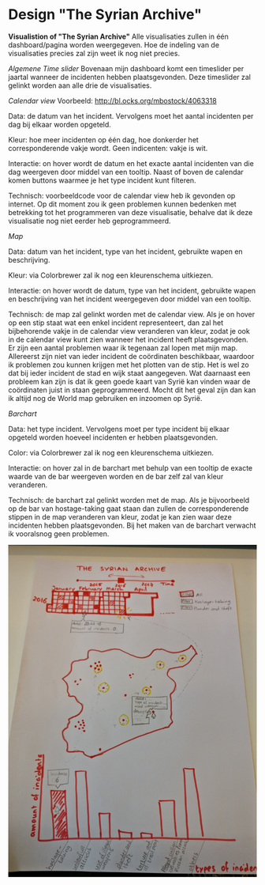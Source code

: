 # Design "The Syrian Archive"

**Visualistion of "The Syrian Archive"**
Alle visualisaties zullen in één dashboard/pagina worden weergegeven. Hoe de indeling van de visualisaties precies zal zijn weet ik nog niet precies.

*Algemene Time slider*
Bovenaan mijn dashboard komt een timeslider per jaartal wanneer de incidenten hebben plaatsgevonden. Deze timeslider zal gelinkt worden aan alle drie de visualisaties.

*Calendar view*
Voorbeeld: http://bl.ocks.org/mbostock/4063318

Data: de datum van het incident. Vervolgens moet het aantal incidenten per dag bij elkaar worden opgeteld.

Kleur: hoe meer incidenten op één dag, hoe donkerder het corresponderende vakje wordt. Geen indicenten: vakje is wit.

Interactie: on hover wordt de datum en het exacte aantal incidenten van die dag weergeven door middel van een tooltip. Naast of boven de calendar komen buttons waarmee je het type incident kunt filteren.   

Technisch: voorbeeldcode voor de calendar view heb ik gevonden op internet. Op dit moment zou ik geen problemen kunnen bedenken met betrekking tot het programmeren van deze visualisatie, behalve dat ik deze visualisatie nog niet eerder heb geprogrammeerd.

*Map*

Data: datum van het incident, type van het incident, gebruikte wapen en beschrijving.

Kleur: via Colorbrewer zal ik nog een kleurenschema uitkiezen.

Interactie: on hover wordt de datum, type van het incident, gebruikte wapen en beschrijving van het incident weergegeven door middel van een tooltip.

Technisch: de map zal gelinkt worden met de calendar view. Als je on hover op een stip staat wat een enkel incident representeert, dan zal het bijbehorende vakje in de calendar view veranderen van kleur, zodat je ook in de calendar view kunt zien wanneer het incident heeft plaatsgevonden. Er zijn een aantal problemen waar ik tegenaan zal lopen met mijn map. Allereerst zijn niet van ieder incident de coördinaten beschikbaar, waardoor ik problemen zou kunnen krijgen met het plotten van de stip. Het is wel zo dat bij ieder incident de stad en wijk staat aangegeven. Wat daarnaast een probleem kan zijn is dat ik geen goede kaart van Syrië kan vinden waar de coördinaten juist in staan geprogrammeerd. Mocht dit het geval zijn dan kan ik altijd nog de World map gebruiken en inzoomen op Syrië.

*Barchart*

Data: het type incident. Vervolgens moet per type incident bij elkaar opgeteld worden hoeveel incidenten er hebben plaatsgevonden.

Color: via Colorbrewer zal ik nog een kleurenschema uitkiezen.

Interactie: on hover zal in de barchart met behulp van een tooltip de exacte waarde van de bar weergeven worden en de bar zelf zal van kleur veranderen.

Technisch: de barchart zal gelinkt worden met de map. Als je bijvoorbeeld op de bar van hostage-taking gaat staan dan zullen de corresponderende stippen in de map veranderen van kleur, zodat je kan zien waar deze incidenten hebben plaatsgevonden. Bij het maken van de barchart verwacht ik vooralsnog geen problemen. 

![Schets](/Images/Schets_technical.jpg)
